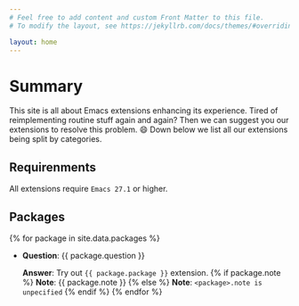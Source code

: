 ```yaml
---
# Feel free to add content and custom Front Matter to this file.
# To modify the layout, see https://jekyllrb.com/docs/themes/#overriding-theme-defaults

layout: home
---
```


# Summary

This site is all about Emacs extensions enhancing its experience.
Tired of reimplementing routine stuff again and again?
Then we can suggest you our extensions to resolve this problem. 😄
Down below we list all our extensions being split by categories.

## Requirenments

All extensions require `Emacs 27.1` or higher.

## Packages

{% for package in site.data.packages %}
- **Question**: {{ package.question }}
  
  **Answer**: Try out `{{ package.package }}` extension.
{% if package.note %}
  **Note**: {{ package.note }}
{% else %}
  **Note**: `<package>.note is unpecified`
{% endif %}
{% endfor %}
